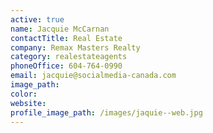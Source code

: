 ```yaml
---
active: true
name: Jacquie McCarnan
contactTitle: Real Estate
company: Remax Masters Realty
category: realestateagents
phoneOffice: 604-764-0990
email: jacquie@socialmedia-canada.com
image_path:
color:
website:
profile_image_path: /images/jaquie--web.jpg
---
```



